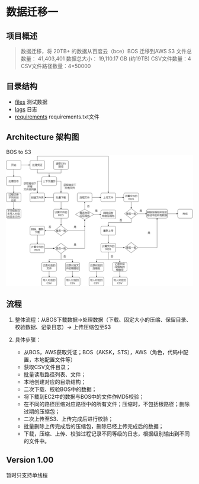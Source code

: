 # 数据迁移一

## 项目概述

> 数据迁移，将 20TB+ 的数据从百度云（bce）BOS 迁移到AWS S3
> 文件总数量： 41,403,401
> 数据总大小： 19,110.17 GB (约19TB)
> CSV文件数量：4
> CSV文件路径数量：4*50000


## 目录结构
* [files](#测试数据) 测试数据
* [logs](#日志) 日志
* [requirements](#requirements) requirements.txt文件


## Architecture 架构图  
BOS to S3  
![Architecture](./img/流程图.png)


## 流程
1. 整体流程：从BOS下载数据->处理数据（下载、固定大小的压缩、保留目录、校验数据、记录日志）-> 上传压缩包至S3 

2. 具体步骤：
    * 从BOS，AWS获取凭证；BOS（AKSK，STS），AWS（角色，代码中配置，本地配置文件等）
    * 获取CSV文件目录；
    * 批量读取路径列表、文件；
    * 本地创建对应的目录结构；
    * 二次下载、校验BOS中的数据；
    * 将下载到EC2中的数据与BOS中的文件作MD5校验；
    * 在不同的路径压缩对应路径中的所有文件；压缩时，不包括根路径；删除过期的压缩包；
    * 二次上传至S3、上传完成后进行校验；
    * 批量删除上传完成后的压缩包，删除已经上传完成后的数据；
    * 下载，压缩、上传、校验过程记录不同等级的日志，根据级别输出到不同的文件中。
  

## Version 1.00
暂时只支持单线程